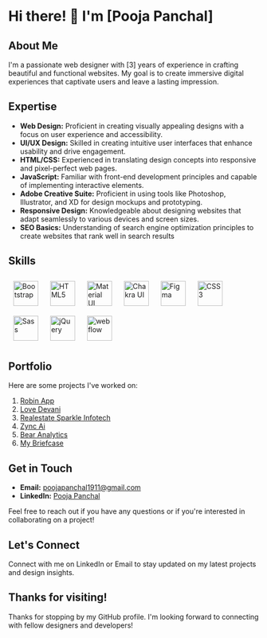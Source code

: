 # Hi there! 👋 I'm [Pooja Panchal]

## About Me
I'm a passionate web designer with [3] years of experience in crafting beautiful and functional websites. My goal is to create immersive digital experiences that captivate users and leave a lasting impression.

## Expertise
- **Web Design:** Proficient in creating visually appealing designs with a focus on user experience and accessibility.
- **UI/UX Design:** Skilled in creating intuitive user interfaces that enhance usability and drive engagement.
- **HTML/CSS:** Experienced in translating design concepts into responsive and pixel-perfect web pages.
- **JavaScript:** Familiar with front-end development principles and capable of implementing interactive elements.
- **Adobe Creative Suite:** Proficient in using tools like Photoshop, Illustrator, and XD for design mockups and prototyping.
- **Responsive Design:** Knowledgeable about designing websites that adapt seamlessly to various devices and screen sizes.
- **SEO Basics:** Understanding of search engine optimization principles to create websites that rank well in search results


## Skills  
<div align="left">
<a href="https://getbootstrap.com/docs/3.4/javascript/" target="_blank"><img style="margin: 10px" src="https://profilinator.rishav.dev/skills-assets/bootstrap-plain.svg" alt="Bootstrap" height="50" /></a>
<a href="https://en.wikipedia.org/wiki/HTML5" target="_blank"><img style="margin: 10px" src="https://profilinator.rishav.dev/skills-assets/html5-original-wordmark.svg" alt="HTML5" height="50" /></a>  
<a href="https://mui.com/" target="_blank"><img style="margin: 10px" src="https://profilinator.rishav.dev/skills-assets/mui.png" alt="Material UI" height="50" /></a>
<a href="https://chakra-ui.com/" target="_blank"><img style="margin: 10px" src="https://profilinator.rishav.dev/skills-assets/chakraui.png" alt="Chakra UI" height="50" /></a> 
<a href="https://www.figma.com/" target="_blank"><img style="margin: 10px" src="https://profilinator.rishav.dev/skills-assets/figma-icon.svg" alt="Figma" height="50" /></a>
<a href="https://www.w3schools.com/css/" target="_blank"><img style="margin: 10px" src="https://profilinator.rishav.dev/skills-assets/css3-original-wordmark.svg" alt="CSS3" height="50" /></a>  
<a href="https://sass-lang.com/" target="_blank"><img style="margin: 10px" src="https://profilinator.rishav.dev/skills-assets/sass-original.svg" alt="Sass" height="50" /></a>
<a href="https://jquery.com/" target="_blank"><img style="margin: 10px" src="https://profilinator.rishav.dev/skills-assets/jquery.png" alt="jQuery" height="50" /></a>  
<a href="https://webflow.com/" target="_blank"><img style="margin: 10px" src="https://assets-global.website-files.com/5d3e265ac89f6a3e64292efc/5d55951e4de4fb4722554d96_default_favicon.png" alt="webflow" height="50" /></a>  
</div>

## Portfolio
Here are some projects I've worked on:

1. [Robin App](https://robin-app-0c0dc0.webflow.io/) 
2. [Love Devani](https://lovedevani.com/)
3. [Realestate Sparkle Infotech](https://realestate.sparkleinfotech.com/)
4. [Zync Ai](https://zyncwebsite.webflow.io/) 
5. [Bear Analytics](https://www.bearanalytics.com/) 
6. [My Briefcase](https://mybriefcase.ai/) 

<!-- You can view more of my work on my [portfolio website](your-portfolio-website-link). --> 

## Get in Touch
- **Email:** poojapanchal1911@gmail.com
- **LinkedIn:** [Pooja Panchal](https://in.linkedin.com/in/pooja-panchal-616b55272)

Feel free to reach out if you have any questions or if you're interested in collaborating on a project!

## Let's Connect
Connect with me on LinkedIn or Email to stay updated on my latest projects and design insights.

## Thanks for visiting!
Thanks for stopping by my GitHub profile. I'm looking forward to connecting with fellow designers and developers!

